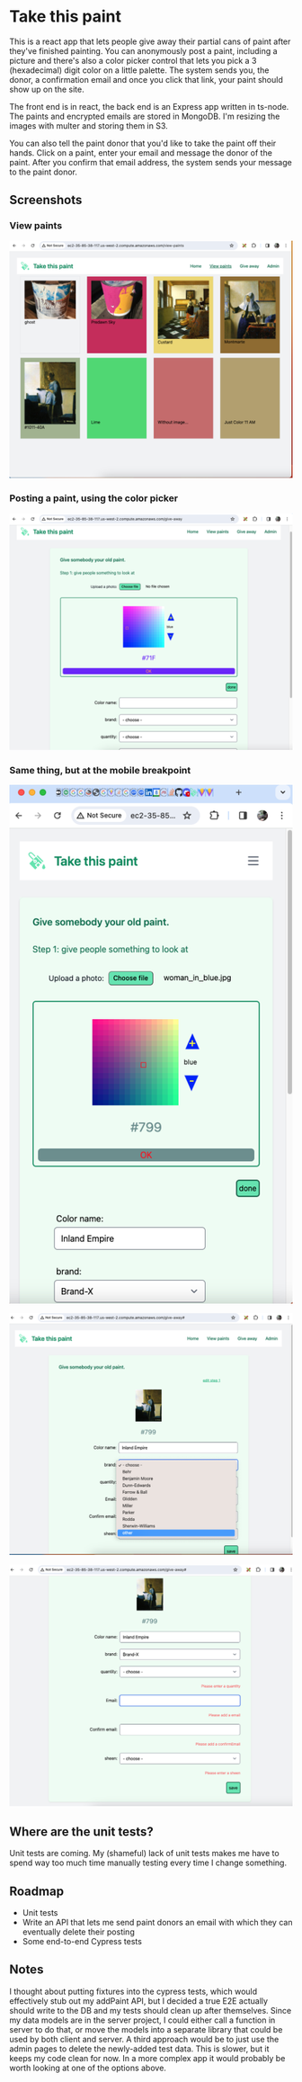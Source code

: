 # Take this paint

This is a react app that lets people give away their partial cans of paint after they've finished painting. You can anonymously post a paint, including a picture and there's also a color picker control that lets you pick a 3 (hexadecimal) digit color on a little palette. The system sends you, the donor, a confirmation email and once you click that link, your paint should show up on the site.

The front end is in react, the back end is an Express app written in ts-node. The paints and encrypted emails are stored in MongoDB. I'm resizing the images with multer and storing them in S3.

You can also tell the paint donor that you'd like to take the paint off their hands. Click on a paint, enter your email and message the donor of the paint. After you confirm that email address, the system sends your message to the paint donor.

## Screenshots

### View paints

![View paints](https://raw.githubusercontent.com/sofacles/take-this-paint/main/server/md_images/ViewPaints.png)

### Posting a paint, using the color picker

![Using the color picker while POSTing a paint](https://raw.githubusercontent.com/sofacles/take-this-paint/main/server/md_images/ColorPicker.png)

### Same thing, but at the mobile breakpoint

![Using the color picker while POSTing a paint on a mobile device](https://raw.githubusercontent.com/sofacles/take-this-paint/main/server/md_images/ColorPickerMobile.png)

![A custom combobox](https://raw.githubusercontent.com/sofacles/take-this-paint/main/server/md_images/CustomValue.png)

![error handling on the client with react-hook-form](https://raw.githubusercontent.com/sofacles/take-this-paint/main/server/md_images/usingUseForm.png)

## Where are the unit tests?

Unit tests are coming. My (shameful) lack of unit tests makes me have to spend way too much time manually testing every time I change something.

## Roadmap

- Unit tests
- Write an API that lets me send paint donors an email with which they can eventually delete their posting
- Some end-to-end Cypress tests

## Notes

I thought about putting fixtures into the cypress tests, which would effectively stub out my addPaint API, but I decided a true E2E actually should write to the DB and my tests should clean up after themselves. Since my data models are in the server project, I could either call a function in server to do that, or move the models into a separate library that could be used by both client and server. A third approach would be to just use the admin pages to delete the newly-added test data. This is slower, but it keeps my code clean for now. In a more complex app it would probably be worth looking at one of the options above.
